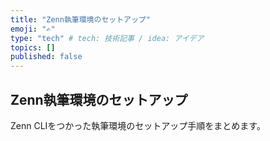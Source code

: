```yaml
---
title: "Zenn執筆環境のセットアップ"
emoji: "✍️"
type: "tech" # tech: 技術記事 / idea: アイデア
topics: []
published: false
---
```


## Zenn執筆環境のセットアップ

Zenn CLIをつかった執筆環境のセットアップ手順をまとめます。
